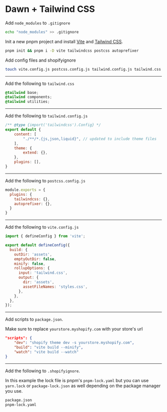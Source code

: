 # Dawn + Tailwind CSS

Add `node_modules` to `.gitignore`
```bash
echo "node_modules" >> .gitignore
```

Init a new pnpm project and install [Vite](https://vitejs.dev/) and [Tailwind CSS](https://tailwindcss.com/).
```bash
pnpm init && pnpm i -D vite tailwindcss postcss autoprefixer
```

Add config files and shopifyignore
```bash
touch vite.config.js postcss.config.js tailwind.config.js tailwind.css .shopifyignore
```
---
Add the following to `tailwind.css`
```css
@tailwind base;
@tailwind components;
@tailwind utilities;
```
---
Add the following to `tailwind.config.js`
```js
/** @type {import('tailwindcss').Config} */
export default {
	content: [
		"./**/*.{js,json,liquid}", // updated to include theme files 
	],
	theme: {
		extend: {},
	},
	plugins: [],
}
```
---
Add the following to `postcss.config.js`
```js
module.exports = {
  plugins: {
    tailwindcss: {},
    autoprefixer: {},
  }
}
```
---
Add the following to `vite.config.js`
```js
import { defineConfig } from 'vite';

export default defineConfig({
  build: {
    outDir: 'assets',
    emptyOutDir: false,
    minify: false,
    rollupOptions: {
      input: 'tailwind.css',
      output: {
        dir: 'assets',
        assetFileNames: 'styles.css',
      },
    },
  },
});
```
---
Add scripts to `package.json`.

Make sure to replace `yourstore.myshopify.com` with your store's url
```json
"scripts": {
	"dev": "shopify theme dev -s yourstore.myshopify.com",
	"build": "vite build --minify",
	"watch": "vite build --watch"
}
```
---
Add the following to `.shopifyignore`.

In this example the lock file is pnpm's `pnpm-lock.yaml` but you can use `yarn.lock` or `package-lock.json` as well depending on the package manager you use.
```bash
package.json
pnpm-lock.yaml
```


